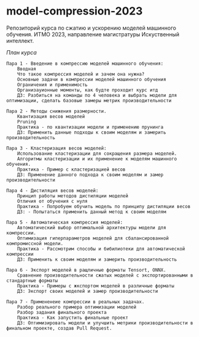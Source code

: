 # model-compression-2023
Репозиторий курса по сжатию и ускорению моделей машинного обучения.
ИТМО 2023, направление магистратуры Искуственный интеллект.

*План курса*

    Пара 1 - Введение в компрессию моделей машинного обучения: 
        Вводная
		Что такое компрессия моделей и зачем она нужна?
		Основные задачи в компрессии моделей машинного обучения
		Ограничения и применимость
		Организауионные моменты, как будте проходит курс итд
        ДЗ: Разбиться на команды по 4 человека и выбрать модели для оптимизации, сделать базовые замеры метрик производительности

    Пара 2 - Методы снижения размерности.
		Квантизация весов моделей
		Pruning
        Практика - по квантизации модели и применению прунинга
        ДЗ: Применить данные подходы к своим моделям и замерить производительность

    Пара 3 - Кластеризация весов моделей:
		Использование кластеризации для сокращения размера моделей.
		Алгоритмы кластеризации и их применение к моделям машинного обучения.
        Практика - Пример с кластеризацией весов
        ДЗ: Применение данного подхода к своим моделям и замер производительности

    Пара 4 - Дистиляция весов моделей:
		Принцип работы методов дистиляции моделей
		Отличия от обучения с нуля
		Практика - Попробуем обучить модель по принципу дистиляции весов
        ДЗ: - Попытаться применить данный метод к своим моделям

    Пара 5 - Автоматическая компрессия моделей:
        Автоматический выбор оптимальной архитектуры модели для компрессии.
		Оптимизация гиперпараметров моделей для сбалансированной компромиссной модели.
        Практика - Рассмотрим способы и бибилиотеки для автоматической компрессии
        ДЗ: Применить к своим моделям и замерить производительность

    Пара 6 - Экспорт моделей в ращличные форматы Tensort, ONNX.
        Сравнение производительности сжатых моделей с экспортированными в стандартные форматы
        Практика - Примеры с жкспортом моделей в различные форматы
        ДЗ: Экспорт своих моделей и замер производительности

    Пара 7 - Примененеие компрессии в реальных задачах.
        Разбор реального примера оптимизации моделей
		Разбор задания финального проекта
        Практика - Как запустить финальные проект
        ДЗ: Оптимизировать модели и улучшить метрики производительности в финальном проекте, создав Pull Request.


